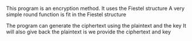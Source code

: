 This program is an encryption method.
It uses the Fiestel structure
A very simple round function is fit in the Fiestel structure


The program can generate the ciphertext using the plaintext and the key
It will also give back the plaintext is we provide the ciphertext and key